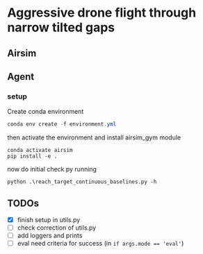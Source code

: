 # Aggressive drone flight through narrow tilted gaps

## Airsim

## Agent

### setup

Create conda environment

```powershell
conda env create -f environment.yml
```

then activate the environment and install airsim_gym module

```
conda activate airsim
pip install -e .
```

now do initial check py running

```
python .\reach_target_continuous_baselines.py -h
```

## TODOs

- [x] finish setup in utils.py
- [ ] check correction of utils.py
- [ ] add loggers and prints
- [ ] eval need criteria for success (in `if args.mode == 'eval'`)
